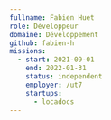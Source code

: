 ```yaml
---
fullname: Fabien Huet
role: Développeur
domaine: Développement
github: fabien-h
missions:
  - start: 2021-09-01
    end: 2022-01-31
    status: independent
    employer: /ut7
    startups:
      - locadocs
---
```

